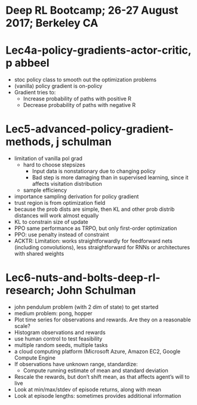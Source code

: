 # Deep RL Bootcamp; 26-27 August 2017; Berkeley CA

# Lec4a-policy-gradients-actor-critic, p abbeel
* stoc policy class to smooth out the optimization problems
* (vanilla) policy gradient is on-policy
* Gradient  tries to:
  * Increase probability of  paths with  positive R
  * Decrease probability of  paths with negative R

# Lec5-advanced-policy-gradient-methods, j schulman
* limitation of vanilla pol grad
  * hard to choose stepsizes
    * Input data is nonstationary due to changing policy
    * Bad step is more damaging than in supervised learning, since
      it affects visitation distribution
  * sample efficiency
* importance sampling derivation for policy gradient
* trust region is from optimization field
* because the prob dists are simple, then
  KL and other prob distrib distances will work almost equally
* KL to constrain size of update
* PPO same performance as TRPO, but only first-order optimization
* PPO: use penalty instead of constraint
* ACKTR: Limitation:
  works straightforwardly for feedforward nets (including convolutions),
  less straightforward for RNNs or architectures with shared weights

# Lec6-nuts-and-bolts-deep-rl-research; John Schulman
* john pendulum problem (with 2 dim of state) to get started
* medium problem: pong, hopper
* Plot time series for observations and rewards.
  Are they on a reasonable scale?
* Histogram observations and rewards
* use human control to test feasibility
* multiple random seeds, multiple tasks
* a cloud computing platform (Microsoft Azure, Amazon EC2, Google Compute Engine
* If observations have unknown range, standardize:
  * Compute running estimate of mean and standard deviation
* Rescale the rewards, but don’t shift mean,
  as that affects agent’s will to live
* Look at min/max/stdev of episode returns, along with mean
* Look at episode lengths: sometimes provides additional information


